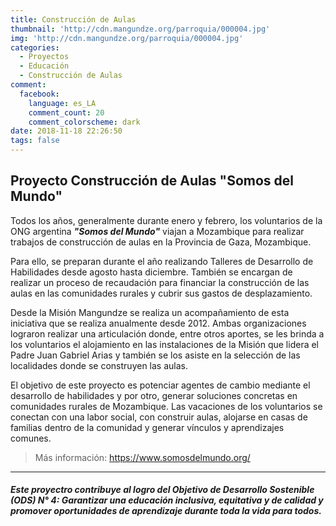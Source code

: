 ```yaml
---
title: Construcción de Aulas
thumbnail: 'http://cdn.mangundze.org/parroquia/000004.jpg'
img: 'http://cdn.mangundze.org/parroquia/000004.jpg'
categories:
  - Proyectos
  - Educación
  - Construcción de Aulas
comment:
  facebook:
    language: es_LA
    comment_count: 20
    comment_colorscheme: dark
date: 2018-11-18 22:26:50
tags: false
---
```


## Proyecto Construcción de Aulas "Somos del Mundo"

Todos los años, generalmente durante enero y febrero, los voluntarios de la ONG argentina **_"Somos del Mundo"_** viajan a Mozambique para realizar trabajos de construcción de aulas en la Provincia de Gaza, Mozambique.

Para ello, se preparan durante el año realizando Talleres de Desarrollo de Habilidades desde agosto hasta diciembre. También se encargan de realizar un proceso de recaudación para financiar la construcción de las aulas en las comunidades rurales y cubrir sus gastos de desplazamiento.

Desde la Misión Mangundze se realiza un acompañamiento de esta iniciativa que se realiza anualmente desde 2012. Ambas organizaciones lograron realizar una articulación donde, entre otros aportes, se les brinda a los voluntarios el alojamiento en las instalaciones de la Misión que lidera el Padre Juan Gabriel Arias y también se los asiste en la selección de las localidades donde se construyen las aulas. 

El objetivo de este proyecto es potenciar agentes de cambio mediante el desarrollo de habilidades y por otro, generar soluciones concretas en comunidades rurales de Mozambique.
Las vacaciones de los voluntarios se conectan con una labor social, con construir aulas, alojarse en casas de familias dentro de la comunidad y generar vínculos y aprendizajes comunes. 

> Más información: https://www.somosdelmundo.org/ 

***

###### **_Este proyectro contribuye al logro del Objetivo de Desarrollo Sostenible (ODS) N° 4: Garantizar una educación inclusiva, equitativa y de calidad y promover oportunidades de aprendizaje durante toda la vida para todos._**
